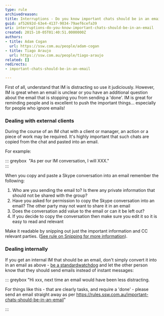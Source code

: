 ```yaml
---
type: rule
archivedreason: 
title: Interruptions - Do you know important chats should be in an email?
guid: af52692d-63e4-4137-9034-79aef6cefa39
uri: interruptions-do-you-know-important-chats-should-be-in-an-email
created: 2015-10-05T01:40:51.0000000Z
authors:
- title: Adam Cogan
  url: https://ssw.com.au/people/adam-cogan
- title: Tiago Araujo
  url: https://ssw.com.au/people/tiago-araujo
related: []
redirects:
- important-chats-should-be-in-an-email

---
```


First of all, understand that IM is distracting so use it judiciously. However, IM is great when an email is unclear or you have an additional question about the email that is stopping you from sending a 'done'. IM is great for reminding people and is excellent to push the important things... especially for people who ignore emails!

<!--endintro-->


### Dealing with external clients 


During the course of an IM chat with a client or manager, an action or a piece of work may be required. It's highly important that such chats are copied from the chat and pasted into an email.

For example:

::: greybox
 "As per our IM conversation, I will XXX."   
:::

When you copy and paste a Skype conversation into an email remember the following:

1. Who are you sending the email to? Is there any private information that should not be shared with the group?
2. Have you asked for permission to copy the Skype conversation into an email? The other party may not want to share it in an email
3. Does the conversation add value to the email or can it be left out?
4. If you decide to copy the conversation then make sure you edit it so it is easy to read and relevant



Make it readable by snipping out just the important information and CC relevant parties. ([See rule on Snipping for more information](/you-make-the-email-readable-by-snipping-and-formatting-the-im-chat)).



### Dealing internally 

If you get an internal IM that should be an email, don't simply convert it into in an email as above - [be a standard](/is-everyone-in-your-team-a-standards-watchdog)[watchdog](/is-everyone-in-your-team-a-standards-watchdog) and let the other person know that they should send emails instead of instant messages:


::: greybox
"Hi xxx, next time an email would have been less distracting.

For things like this - that are clearly tasks, and require a 'done' - please send an email straight away as per https://rules.ssw.com.au/important-chats-should-be-in-an-email" 

:::
